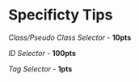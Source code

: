 # Specificty Tips

*Class/Pseudo Class Selector* - **10pts**

*ID Selector* - **100pts**

*Tag Selector* - **1pts**
